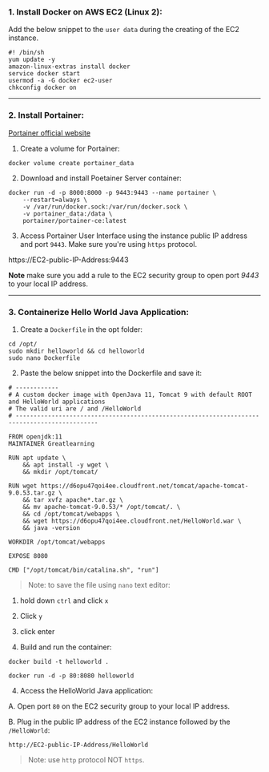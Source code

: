 ### 1. Install Docker on AWS EC2 (Linux 2):

Add the below snippet to the `user data` during the creating of the EC2 instance.

```
#! /bin/sh
yum update -y
amazon-linux-extras install docker
service docker start
usermod -a -G docker ec2-user
chkconfig docker on
```
---

### 2. Install Portainer:

[Portainer official website](https://docs.portainer.io/v/ce-2.9/start/install/server/docker/linux)



1. Create a volume for Portainer:

```
docker volume create portainer_data
```

2. Download and install Poetainer Server container:

```
docker run -d -p 8000:8000 -p 9443:9443 --name portainer \
    --restart=always \
    -v /var/run/docker.sock:/var/run/docker.sock \
    -v portainer_data:/data \
    portainer/portainer-ce:latest
```

3. Access Portainer User Interface using the instance public IP address and port `9443`. Make sure you're using `https` protocol. 


https://EC2-public-IP-Address:9443


**Note** make sure you add a rule to the EC2 security group to open port *9443* to your local IP address. 

---

### 3. Containerize Hello World Java Application:

1. Create a `Dockerfile` in the opt folder:

```
cd /opt/ 
sudo mkdir helloworld && cd helloworld
sudo nano Dockerfile
```

2. Paste the below snippet into the Dockerfile and save it:

```
# ------------
# A custom docker image with OpenJava 11, Tomcat 9 with default ROOT and HelloWorld applications
# The valid uri are / and /HelloWorld
# ---------------------------------------------------------------------------------------------

FROM openjdk:11
MAINTAINER Greatlearning

RUN apt update \
    && apt install -y wget \
    && mkdir /opt/tomcat/

RUN wget https://d6opu47qoi4ee.cloudfront.net/tomcat/apache-tomcat-9.0.53.tar.gz \
    && tar xvfz apache*.tar.gz \
    && mv apache-tomcat-9.0.53/* /opt/tomcat/. \
    && cd /opt/tomcat/webapps \
    && wget https://d6opu47qoi4ee.cloudfront.net/HelloWorld.war \
    && java -version

WORKDIR /opt/tomcat/webapps

EXPOSE 8080

CMD ["/opt/tomcat/bin/catalina.sh", "run"]
```

> Note: to save the file using `nano` text editor:
1. hold down `ctrl` and click `x`
2. Click `y`
3. click enter


3. Build and run the container:

```
docker build -t helloworld .
```

```
docker run -d -p 80:8080 helloworld
```


4. Access the HelloWorld Java application:

A. Open port `80` on the EC2 security group to your local IP address.

B. Plug in the public IP address of the EC2 instance followed by the `/HelloWorld`:

```
http://EC2-public-IP-Address/HelloWorld
```

> Note: use `http` protocol NOT `https`.